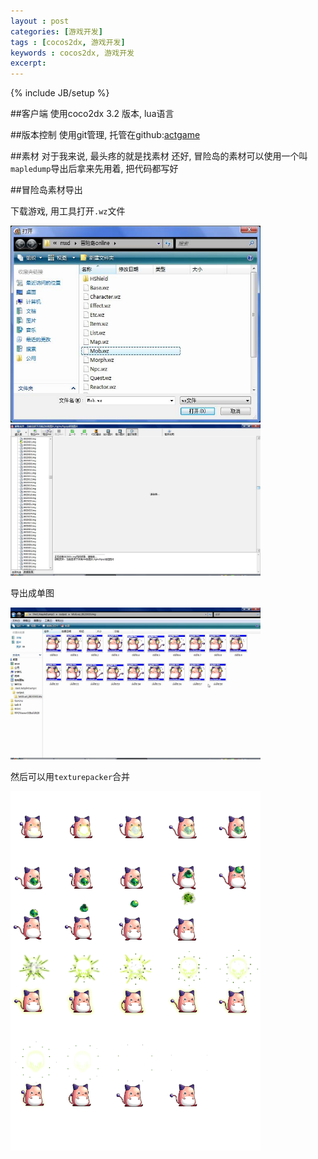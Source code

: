 ```yaml
---
layout : post
categories: [游戏开发]
tags : [cocos2dx, 游戏开发]
keywords : cocos2dx, 游戏开发
excerpt: 
---
```

{% include JB/setup %}

##客户端
使用coco2dx 3.2 版本, lua语言

##版本控制
使用git管理, 托管在github:[actgame](https://github.com/liang8305/actgame)

##素材
对于我来说, 最头疼的就是找素材
还好, 冒险岛的素材可以使用一个叫`mapledump`导出后拿来先用着, 把代码都写好


##冒险岛素材导出

下载游戏, 用工具打开`.wz`文件

<img src="/assets/images/posts/actgame/4.jpg" width="400" />
<img src="/assets/images/posts/actgame/3.jpg" width="400" />

导出成单图

<img src="/assets/images/posts/actgame/2.jpg" width="400" />

然后可以用`texturepacker`合并

<img src="/assets/images/posts/actgame/1.png" width="400" />